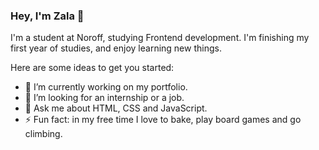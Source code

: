 ### Hey, I'm Zala 👋

I'm a student at Noroff, studying Frontend development. I'm finishing my first year of studies, and enjoy learning new things.

Here are some ideas to get you started:

- 🔭 I’m currently working on my portfolio.
- 🤔 I’m looking for an internship or a job.
- 💬 Ask me about HTML, CSS and JavaScript.
- ⚡ Fun fact: in my free time I love to bake, play board games and go climbing.
